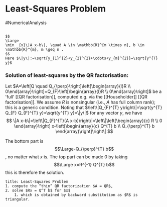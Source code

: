 # Least-Squares Problem
#NumericalAnalysis 
```ad-question

$$
\Large
\min _{x}\|A x-b\|, \quad A \in \mathbb{R}^{m \times n}, b \in \mathbb{R}^{m}, m \geq n .
$$
Here $\|y\|:=\sqrt{y_{1}^{2}+y_{2}^{2}+\cdots+y_{m}^{2}}=\sqrt{y^{T} y}$
```
### Solution of least-squares by the QR factorisation:
Let $A=\left[Q \quad Q_{\perp}\right]\left[\begin{array}{l}R \\ 0\end{array}\right]=Q_{F}\left[\begin{array}{l}R \\ 0\end{array}\right]$ be a 'full' [[QR factorisation]], computed e.g. via the [[Householder]] [[QR factorisation]]. We assume $R$ is nonsingular (i.e., $A$ has full column rank); this is a generic condition. Noting that $\left\|Q_{F}^{T} y\right\|=\sqrt{y^{T} Q_{F} Q_{F}^{T} y}=\sqrt{y^{T} y}=\|y\|$ for any vector $y$, we have
$$
\|A x-b\|=\left\|Q_{F}^{T}(A x-b)\right\|=\left\|\left[\begin{array}{c}
R \\
0
\end{array}\right] x-\left[\begin{array}{c}
Q^{T} b \\
Q_{\perp}^{T} b
\end{array}\right]\right\|
$$

The bottom part is $$\Large-Q_{\perp}^{T} b$$, no matter what $x$ is. The top part can be made 0 by taking $$\Large x=R^{-1} Q^{T} b$$ this is therefore the solution.

```ad-algorithm
title: Least-Squares Problem
1. compute the “thin” QR factorization $A = QR$,
2. solve $Rx = Q^T b$ for $x$
	1. which is obtained by backward substitution as $R$ is triangular.

```

